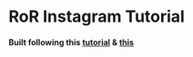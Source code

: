 # RoR Instagram Tutorial   

#### Built following this [tutorial](https://medium.com/luanotes/build-instagram-by-ruby-on-rails-part-1-fef7837ee399) & [this](https://medium.com/luanotes/build-instagram-by-ruby-on-rails-part-2-d70b44f5c7e6)
